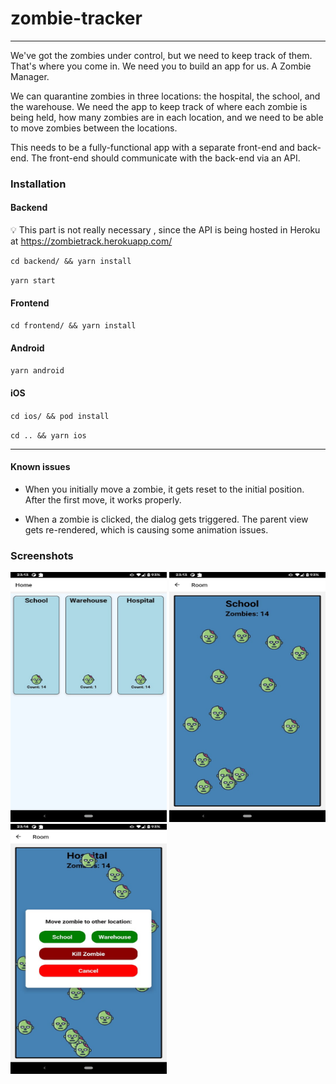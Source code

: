 # zombie-tracker
---
We've got the zombies under control, but we need to keep track of them. That's where you come in. We need you to build an app for us. A Zombie Manager.

We can quarantine zombies in three locations: the hospital, the school, and the warehouse. We need the app to keep track of where each zombie is being held, how many zombies are in each location, and we need to be able to move zombies between the locations.

This needs to be a fully-functional app with a separate front-end and back-end. The front-end should communicate with the back-end via an API.


### Installation
#### Backend
:bulb: This part is not really necessary , since the API is being hosted in Heroku at https://zombietrack.herokuapp.com/ 

``cd backend/ && yarn install``

``yarn start``

#### Frontend

``cd frontend/ && yarn install``

#### Android
``yarn android``

#### iOS
``cd ios/ && pod install``

``cd .. && yarn ios``

---------

#### Known issues
- When you initially move a zombie, it gets reset to the initial position. After the first move, it works properly.

- When a zombie is clicked, the dialog gets triggered. The parent view gets re-rendered, which is causing some animation issues.

### Screenshots
<img src="./rooms.jpeg" width="250" height="400">
<img src="./room.jpeg" width="250" height="400">
<img src="./dialog.jpeg" width="250" height="400">
